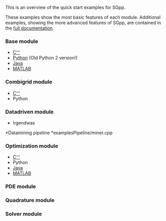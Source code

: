 This is an overview of the quick start examples for SGpp.

These examples show the most basic features of each module. Additional examples, showing the more advanced features of SGpp, are contained in the [full documentation](http://sgpp.sparsegrids.org/examples.html).

### Base module
* [C⁺⁺](https://github.com/SGpp/SGpp/wiki/Base-quick-start-(C%E2%81%BA%E2%81%BA))
* [Python](https://github.com/SGpp/SGpp/wiki/Base-quick-start-(Python)) (Old Python 2 version!)
* [Java](https://github.com/SGpp/SGpp/wiki/Base-quick-start-(Java))
* [MATLAB](https://github.com/SGpp/SGpp/wiki/Base-quick-start-(MATLAB))

### Combigrid module
* [C⁺⁺](https://github.com/SGpp/SGpp/wiki/Combigrid-quick-start-(C%E2%81%BA%E2%81%BA))
* Python

### Datadriven module
* Irgendwas

*Datamining pipeline
    *examplesPipeline/miner.cpp


### Optimization module
* [C⁺⁺](https://github.com/SGpp/SGpp/wiki/Optimization-quick-start-(C%E2%81%BA%E2%81%BA))
* Python
* [Java](https://github.com/SGpp/SGpp/wiki/Optimization-quick-start-(Java))
* [MATLAB](https://github.com/SGpp/SGpp/wiki/Optimization-quick-start-(MATLAB))

### PDE module

### Quadrature module

### Solver module


